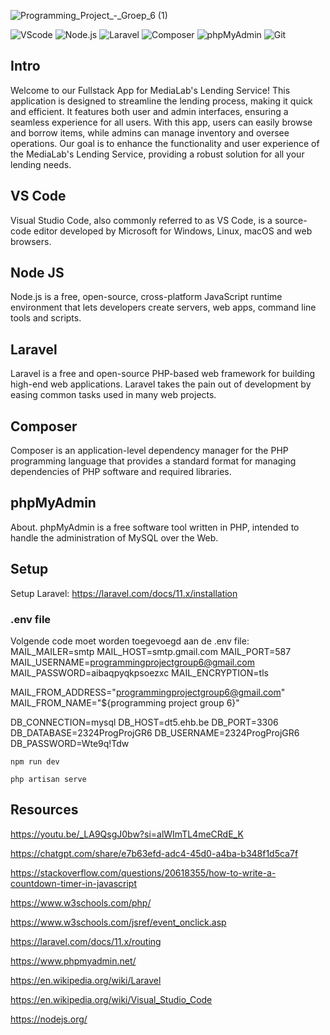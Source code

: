 ![Programming_Project_-_Groep_6 (1)](https://github.com/XanderWTRS/DEF-Programming-Project-Group6/assets/137180731/a6e53e92-73b9-4906-af63-6d08e1e582d6)

 

![VScode](https://img.shields.io/badge/VScode-v1.89-blue?style=for-the-badge&logo=visual-studio-code&logoColor=white&labelColor=000000)
![Node.js](https://img.shields.io/badge/Node.js-v10.7.0-green?style=for-the-badge&logo=node.js&logoColor=white&labelColor=000000)
![Laravel](https://img.shields.io/badge/Laravel-v11-red?style=for-the-badge&logo=laravel&logoColor=white&labelColor=000000)
![Composer](https://img.shields.io/badge/Composer-v2.7.6-brown?style=for-the-badge&logo=composer&logoColor=white&labelColor=000000)
![phpMyAdmin](https://img.shields.io/badge/phpMyAdmin-v5.2.1-orange?style=for-the-badge&logo=phpmyadmin&logoColor=white&labelColor=000000)
![Git](https://img.shields.io/badge/Git-v2.45.2-gray?style=for-the-badge&logo=git&logoColor=white&labelColor=000000)


## Intro
Welcome to our Fullstack App for MediaLab's Lending Service! This application is designed to streamline the lending process, making it quick and efficient. It features both user and admin interfaces, ensuring a seamless experience for all users. With this app, users can easily browse and borrow items, while admins can manage inventory and oversee operations. Our goal is to enhance the functionality and user experience of the MediaLab's Lending Service, providing a robust solution for all your lending needs.

## VS Code
Visual Studio Code, also commonly referred to as VS Code, is a source-code editor developed by Microsoft for Windows, Linux, macOS and web browsers.

## Node JS
Node.js is a free, open-source, cross-platform JavaScript runtime environment that lets developers create servers, web apps, command line tools and scripts.

## Laravel
Laravel is a free and open-source PHP-based web framework for building high-end web applications. Laravel takes the pain out of development by easing common tasks used in many web projects.

## Composer
Composer is an application-level dependency manager for the PHP programming language that provides a standard format for managing dependencies of PHP software and required libraries.

## phpMyAdmin
About. phpMyAdmin is a free software tool written in PHP, intended to handle the administration of MySQL over the Web.

## Setup
Setup Laravel: https://laravel.com/docs/11.x/installation

### .env file
Volgende code moet worden toegevoegd aan de .env file:
MAIL_MAILER=smtp
MAIL_HOST=smtp.gmail.com
MAIL_PORT=587
MAIL_USERNAME=programmingprojectgroup6@gmail.com
MAIL_PASSWORD=aibaqpyqkpsoezxc
MAIL_ENCRYPTION=tls
 
MAIL_FROM_ADDRESS="programmingprojectgroup6@gmail.com"
MAIL_FROM_NAME="${programming project group 6}"

DB_CONNECTION=mysql
DB_HOST=dt5.ehb.be
DB_PORT=3306
DB_DATABASE=2324ProgProjGR6
DB_USERNAME=2324ProgProjGR6
DB_PASSWORD=Wte9q!Tdw

```
npm run dev
```

```
php artisan serve
```

## Resources
https://youtu.be/_LA9QsgJ0bw?si=alWImTL4meCRdE_K

https://chatgpt.com/share/e7b63efd-adc4-45d0-a4ba-b348f1d5ca7f

https://stackoverflow.com/questions/20618355/how-to-write-a-countdown-timer-in-javascript

https://www.w3schools.com/php/

https://www.w3schools.com/jsref/event_onclick.asp

https://laravel.com/docs/11.x/routing

https://www.phpmyadmin.net/

https://en.wikipedia.org/wiki/Laravel

https://en.wikipedia.org/wiki/Visual_Studio_Code

https://nodejs.org/

